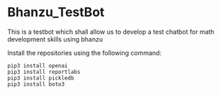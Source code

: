# Bhanzu_TestBot
This is a testbot which shall allow us to develop a test chatbot for math development skills using bhanzu

Install the repositories using the following command:
```
pip3 install openai
pip3 install reportlabs
pip3 install pickledb
pip3 install boto3
```
